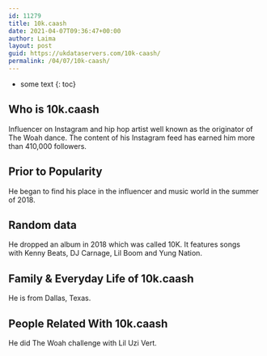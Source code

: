 ```yaml
---
id: 11279
title: 10k.caash
date: 2021-04-07T09:36:47+00:00
author: Laima
layout: post
guid: https://ukdataservers.com/10k-caash/
permalink: /04/07/10k-caash/
---
```


* some text
{: toc}


## Who is 10k.caash
                  
                  
                  
Influencer on Instagram and hip hop artist well known as the originator of The Woah dance. The content of his Instagram feed has earned him more than 410,000 followers. 
                  
              
            
              
            
                
                
                
## Prior to Popularity
                  
                  
                  
He began to find his place in the influencer and music world in the summer of 2018. 
                  
              
            
              
            
                
                
                
## Random data
                  
                  
                  
He dropped an album in 2018 which was called 10K. It features songs with Kenny Beats, DJ Carnage, Lil Boom and Yung Nation. 
                  
              
            
              
            
                
                
                
## Family & Everyday Life of 10k.caash
                  
                  
                  
He is from Dallas, Texas. 
                  
              
            
              
            
                
                
                
## People Related With 10k.caash
                  
                  
                  
He did The Woah challenge with Lil Uzi Vert. 
                  
              
            
              
            
                
              
            
              
              
            
            
              
            
          
          
          